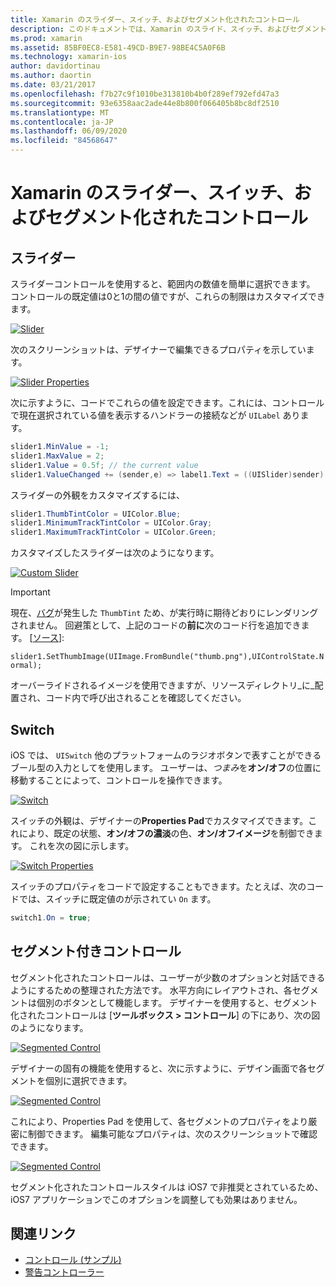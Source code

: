 ```yaml
---
title: Xamarin のスライダー、スイッチ、およびセグメント化されたコントロール
description: このドキュメントでは、Xamarin のスライド、スイッチ、およびセグメント化されたコントロールについて説明します。プログラムと iOS Designer の両方で操作する方法について説明します。
ms.prod: xamarin
ms.assetid: 85BF0EC8-E581-49CD-B9E7-98BE4C5A0F6B
ms.technology: xamarin-ios
author: davidortinau
ms.author: daortin
ms.date: 03/21/2017
ms.openlocfilehash: f7b27c9f1010be313810b4b0f289ef792efd47a3
ms.sourcegitcommit: 93e6358aac2ade44e8b800f066405b8bc8df2510
ms.translationtype: MT
ms.contentlocale: ja-JP
ms.lasthandoff: 06/09/2020
ms.locfileid: "84568647"
---
```

# <a name="sliders-switches-and-segmented-controls-in-xamarinios"></a>Xamarin のスライダー、スイッチ、およびセグメント化されたコントロール

<a name="Sliders"></a>

## <a name="sliders"></a>スライダー

スライダーコントロールを使用すると、範囲内の数値を簡単に選択できます。 コントロールの既定値は0と1の間の値ですが、これらの制限はカスタマイズできます。

 [![](slider-switch-segmented-controls-images/image25a.png "Slider")](slider-switch-segmented-controls-images/image25a.png#lightbox)

次のスクリーンショットは、デザイナーで編集できるプロパティを示しています。

 [![](slider-switch-segmented-controls-images/image26a.png "Slider Properties")](slider-switch-segmented-controls-images/image25a.png#lightbox)

次に示すように、コードでこれらの値を設定できます。これには、コントロールで現在選択されている値を表示するハンドラーの接続などが `UILabel` あります。

```csharp
slider1.MinValue = -1;
slider1.MaxValue = 2;
slider1.Value = 0.5f; // the current value
slider1.ValueChanged += (sender,e) => label1.Text = ((UISlider)sender).Value.ToString ();
```

スライダーの外観をカスタマイズするには、

```csharp
slider1.ThumbTintColor = UIColor.Blue;
slider1.MinimumTrackTintColor = UIColor.Gray;
slider1.MaximumTrackTintColor = UIColor.Green;
```

カスタマイズしたスライダーは次のようになります。

 [![](slider-switch-segmented-controls-images/image27a.png "Custom Slider")](slider-switch-segmented-controls-images/image28a.png#lightbox)

> [!IMPORTANT]
> 現在、[バグ](https://stackoverflow.com/a/19496179)が発生した `ThumbTint` ため、が実行時に期待どおりにレンダリングされません。 回避策として、上記のコードの**前に**次のコード行を追加できます。 [[ソース](https://stackoverflow.com/a/21396794)]:
>
> `slider1.SetThumbImage(UIImage.FromBundle("thumb.png"),UIControlState.Normal);`
> 
> オーバーライドされるイメージを使用できますが、リソースディレクトリ_に_配置され、コード内で呼び出されることを確認してください。

<a name="Switch"></a>

## <a name="switch"></a>Switch

iOS では、 `UISwitch` 他のプラットフォームのラジオボタンで表すことができるブール型の入力としてを使用します。 ユーザーは、*つまみ*を**オン/オフ**の位置に移動することによって、コントロールを操作できます。

 [![](slider-switch-segmented-controls-images/image28a.png "Switch")](slider-switch-segmented-controls-images/image28a.png#lightbox)

スイッチの外観は、デザイナーの**Properties Pad**でカスタマイズできます。これにより、既定の状態、**オン/オフの濃淡**の色、**オン/オフイメージ**を制御できます。 これを次の図に示します。

 [![](slider-switch-segmented-controls-images/image29a.png "Switch Properties")](slider-switch-segmented-controls-images/image29a.png#lightbox)

スイッチのプロパティをコードで設定することもできます。たとえば、次のコードでは、スイッチに既定値のが示されてい `On` ます。

```csharp
switch1.On = true;
```

 <a name="Segmented_Controls"></a>

## <a name="segmented-controls"></a>セグメント付きコントロール

セグメント化されたコントロールは、ユーザーが少数のオプションと対話できるようにするための整理された方法です。 水平方向にレイアウトされ、各セグメントは個別のボタンとして機能します。 デザイナーを使用すると、セグメント化されたコントロールは [**ツールボックス > コントロール**] の下にあり、次の図のようになります。

 [![](slider-switch-segmented-controls-images/segmentedcontrol.png "Segmented Control")](slider-switch-segmented-controls-images/segmentedcontrol.png#lightbox)

デザイナーの固有の機能を使用すると、次に示すように、デザイン画面で各セグメントを個別に選択できます。

 [![](slider-switch-segmented-controls-images/segmentedcontrolselection.png "Segmented Control")](slider-switch-segmented-controls-images/segmentedcontrolselection.png#lightbox)

これにより、Properties Pad を使用して、各セグメントのプロパティをより厳密に制御できます。 編集可能なプロパティは、次のスクリーンショットで確認できます。

 [![](slider-switch-segmented-controls-images/segmentedcontrolproperties.png "Segmented Control")](slider-switch-segmented-controls-images/segmentedcontrolproperties.png#lightbox)

セグメント化されたコントロールスタイルは iOS7 で非推奨とされているため、iOS7 アプリケーションでこのオプションを調整しても効果はありません。

## <a name="related-links"></a>関連リンク

- [コントロール (サンプル)](https://docs.microsoft.com/samples/xamarin/ios-samples/controls)
- [警告コントローラー](https://github.com/xamarin/recipes/tree/master/Recipes/ios/standard_controls/alertcontroller)
